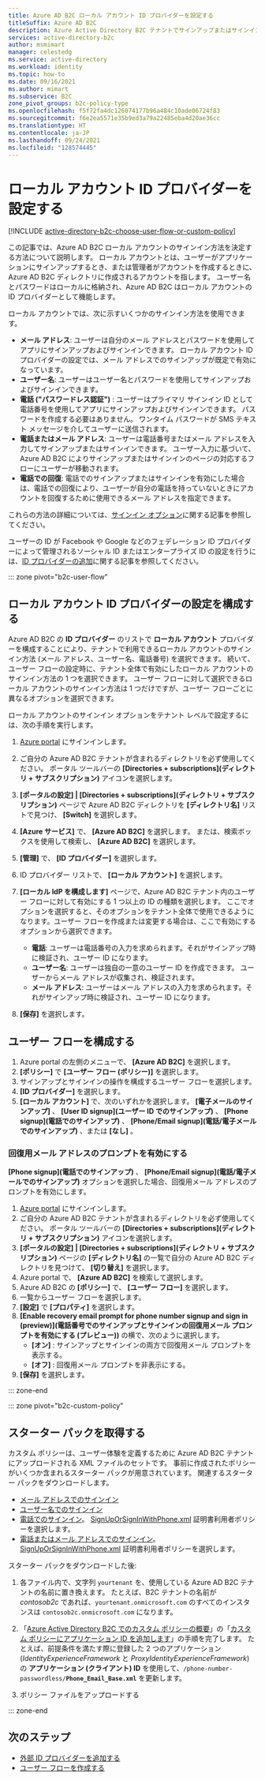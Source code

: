 ```yaml
---
title: Azure AD B2C ローカル アカウント ID プロバイダーを設定する
titleSuffix: Azure AD B2C
description: Azure Active Directory B2C テナントでサインアップまたはサインインに使用できる ID の種類 (メール アドレス、ユーザー名、電話番号) を定義します。
services: active-directory-b2c
author: msmimart
manager: celestedg
ms.service: active-directory
ms.workload: identity
ms.topic: how-to
ms.date: 09/16/2021
ms.author: mimart
ms.subservice: B2C
zone_pivot_groups: b2c-policy-type
ms.openlocfilehash: f5f72fa4dc126074177b96a484c10ade06724f83
ms.sourcegitcommit: f6e2ea5571e35b9ed3a79a22485eba4d20ae36cc
ms.translationtype: HT
ms.contentlocale: ja-JP
ms.lasthandoff: 09/24/2021
ms.locfileid: "128574445"
---
```

# <a name="set-up-the-local-account-identity-provider"></a>ローカル アカウント ID プロバイダーを設定する

[!INCLUDE [active-directory-b2c-choose-user-flow-or-custom-policy](../../includes/active-directory-b2c-choose-user-flow-or-custom-policy.md)]

この記事では、Azure AD B2C ローカル アカウントのサインイン方法を決定する方法について説明します。 ローカル アカウントとは、ユーザーがアプリケーションにサインアップするとき、または管理者がアカウントを作成するときに、Azure AD B2C ディレクトリに作成されるアカウントを指します。 ユーザー名とパスワードはローカルに格納され、Azure AD B2C はローカル アカウントの ID プロバイダーとして機能します。

ローカル アカウントでは、次に示すいくつかのサインイン方法を使用できます。

- **メール アドレス**: ユーザーは自分のメール アドレスとパスワードを使用してアプリにサインアップおよびサインインできます。 ローカル アカウント ID プロバイダーの設定では、メール アドレスでのサインアップが既定で有効になっています。
- **ユーザー名**: ユーザーはユーザー名とパスワードを使用してサインアップおよびサインインできます。
- **電話 ("パスワードレス認証")** : ユーザーはプライマリ サインイン ID として電話番号を使用してアプリにサインアップおよびサインインできます。 パスワードを作成する必要はありません。 ワンタイム パスワードが SMS テキスト メッセージを介してユーザーに送信されます。
- **電話またはメール アドレス**: ユーザーは電話番号またはメール アドレスを入力してサインアップまたはサインインできます。 ユーザー入力に基づいて、Azure AD B2C によりサインアップまたはサインインのページの対応するフローにユーザーが移動されます。
- **電話での回復**: 電話でのサインアップまたはサインインを有効にした場合は、電話での回復により、ユーザーが自分の電話を持っていないときにアカウントを回復するために使用できるメール アドレスを指定できます。

これらの方法の詳細については、[サインイン オプション](sign-in-options.md)に関する記事を参照してください。 

ユーザーの ID が Facebook や Google などのフェデレーション ID プロバイダーによって管理されるソーシャル ID またはエンタープライズ ID の設定を行うには、[ID プロバイダーの追加](add-identity-provider.md)に関する記事を参照してください。

::: zone pivot="b2c-user-flow"

## <a name="configure-local-account-identity-provider-settings"></a>ローカル アカウント ID プロバイダーの設定を構成する


Azure AD B2C の **ID プロバイダー** のリストで **ローカル アカウント** プロバイダーを構成することにより、テナントで利用できるローカル アカウントのサインイン方法 (メール アドレス、ユーザー名、電話番号) を選択できます。 続いて、ユーザー フローの設定時に、テナント全体で有効にしたローカル アカウントのサインイン方法の 1 つを選択できます。 ユーザー フローに対して選択できるローカル アカウントのサインイン方法は 1 つだけですが、ユーザー フローごとに異なるオプションを選択できます。

ローカル アカウントのサインイン オプションをテナント レベルで設定するには、次の手順を実行します。 

1. [Azure portal](https://portal.azure.com) にサインインします。
1. ご自分の Azure AD B2C テナントが含まれるディレクトリを必ず使用してください。 ポータル ツールバーの **[Directories + subscriptions]\(ディレクトリ + サブスクリプション\)** アイコンを選択します。
1. **[ポータルの設定] | [Directories + subscriptions]\(ディレクトリ + サブスクリプション\)** ページで Azure AD B2C ディレクトリを **[ディレクトリ名]** リストで見つけ、 **[Switch]** を選択します。
1. **[Azure サービス]** で、 **[Azure AD B2C]** を選択します。 または、検索ボックスを使用して検索し、 **[Azure AD B2C]** を選択します。
1. **[管理]** で、 **[ID プロバイダー]** を選択します。
1. ID プロバイダー リストで、 **[ローカル アカウント]** を選択します。
1. **[ローカル IdP を構成します]** ページで、Azure AD B2C テナント内のユーザー フローに対して有効にする 1 つ以上の ID の種類を選択します。 ここでオプションを選択すると、そのオプションをテナント全体で使用できるようになります。ユーザー フローを作成または変更する場合は、ここで有効にするオプションから選択できます。

   - **電話**: ユーザーは電話番号の入力を求められます。それがサインアップ時に検証され、ユーザー ID になります。
   - **ユーザー名**: ユーザーは独自の一意のユーザー ID を作成できます。 ユーザーからメール アドレスが収集され、検証されます。
   - **メール アドレス**: ユーザーはメール アドレスの入力を求められます。それがサインアップ時に検証され、ユーザー ID になります。
1. **[保存]** を選択します。

## <a name="configure-your-user-flow"></a>ユーザー フローを構成する

1. Azure portal の左側のメニューで、 **[Azure AD B2C]** を選択します。
1. **[ポリシー]** で **[ユーザー フロー (ポリシー)]** を選択します。
1. サインアップとサインインの操作を構成するユーザー フローを選択します。
1. **[ID プロバイダー]** を選択します。
1. **[ローカル アカウント]** で、次のいずれかを選択します。 **[電子メールのサインアップ]** 、 **[User ID signup]\(ユーザー ID でのサインアップ\)** 、 **[Phone signup]\(電話でのサインアップ\)** 、 **[Phone/Email signup]\(電話/電子メールでのサインアップ\)** 、または **[なし]** 。

### <a name="enable-the-recovery-email-prompt"></a>回復用メール アドレスのプロンプトを有効にする

**[Phone signup]\(電話でのサインアップ\)** 、 **[Phone/Email signup]\(電話/電子メールでのサインアップ\)** オプションを選択した場合、回復用メール アドレスのプロンプトを有効にします。

1. [Azure portal](https://portal.azure.com) にサインインします。
1. ご自分の Azure AD B2C テナントが含まれるディレクトリを必ず使用してください。 ポータル ツールバーの **[Directories + subscriptions]\(ディレクトリ + サブスクリプション\)** アイコンを選択します。
1. **[ポータルの設定] | [Directories + subscriptions]\(ディレクトリ + サブスクリプション\)** ページの **[ディレクトリ名]** の一覧で自分の Azure AD B2C ディレクトリを見つけて、 **[切り替え]** を選択します。
1. Azure portal で、 **[Azure AD B2C]** を検索して選択します。
1. Azure AD B2C の **[ポリシー]** で、 **[ユーザー フロー]** を選択します。
1. 一覧からユーザー フローを選択します。
1. **[設定]** で **[プロパティ]** を選択します。
1. **[Enable recovery email prompt for phone number signup and sign in (preview)]\(電話番号でのサインアップとサインインの回復用メール プロンプトを有効にする (プレビュー)\)** の横で、次のように選択します。
   - **[オン]** : サインアップとサインインの両方で回復用メール プロンプトを表示する。
   - **[オフ]** : 回復用メール プロンプトを非表示にする。
1. **[保存]** を選択します。

::: zone-end

::: zone pivot="b2c-custom-policy"

## <a name="get-the-starter-pack"></a>スターター パックを取得する

カスタム ポリシーは、ユーザー体験を定義するために Azure AD B2C テナントにアップロードされる XML ファイルのセットです。 事前に作成されたポリシーがいくつか含まれるスターター パックが用意されています。 関連するスターター パックをダウンロードします。 

- [メール アドレスでのサインイン](https://github.com/Azure-Samples/active-directory-b2c-custom-policy-starterpack/tree/master/SocialAndLocalAccounts)
- [ユーザー名でのサインイン](https://github.com/azure-ad-b2c/samples/tree/master/policies/username-signup-or-signin)
- [電話でのサインイン](https://github.com/Azure-Samples/active-directory-b2c-custom-policy-starterpack/tree/master/scenarios/phone-number-passwordless)。 [SignUpOrSignInWithPhone.xml](https://github.com/Azure-Samples/active-directory-b2c-custom-policy-starterpack/blob/master/scenarios/phone-number-passwordless/SignUpOrSignInWithPhone.xml) 証明書利用者ポリシーを選択します。 
- [電話またはメール アドレスでのサインイン](https://github.com/Azure-Samples/active-directory-b2c-custom-policy-starterpack/tree/master/scenarios/phone-number-passwordless)。 [SignUpOrSignInWithPhone.xml](https://github.com/Azure-Samples/active-directory-b2c-custom-policy-starterpack/blob/master/scenarios/phone-number-passwordless/SignUpOrSignInWithPhoneOrEmail.xml) 証明書利用者ポリシーを選択します。

スターター パックをダウンロードした後:

1. 各ファイル内で、文字列 `yourtenant` を、使用している Azure AD B2C テナントの名前に置き換えます。 たとえば、B2C テナントの名前が *contosob2c* であれば、`yourtenant.onmicrosoft.com` のすべてのインスタンスは `contosob2c.onmicrosoft.com` になります。

1. 「[Azure Active Directory B2C でのカスタム ポリシーの概要](tutorial-create-user-flows.md?pivots=b2c-custom-policy)」の「[カスタム ポリシーにアプリケーション ID を追加します](tutorial-create-user-flows.md?pivots=b2c-custom-policy#add-application-ids-to-the-custom-policy)」の手順を完了します。 たとえば、前提条件を満たす際に登録した 2 つのアプリケーション (*IdentityExperienceFramework* と *ProxyIdentityExperienceFramework*) の **アプリケーション (クライアント) ID** を使用して、`/phone-number-passwordless/`**`Phone_Email_Base.xml`** を更新します。
1. ポリシー ファイルをアップロードする

::: zone-end

## <a name="next-steps"></a>次のステップ

- [外部 ID プロバイダーを追加する](add-identity-provider.md)
- [ユーザー フローを作成する](tutorial-create-user-flows.md)
